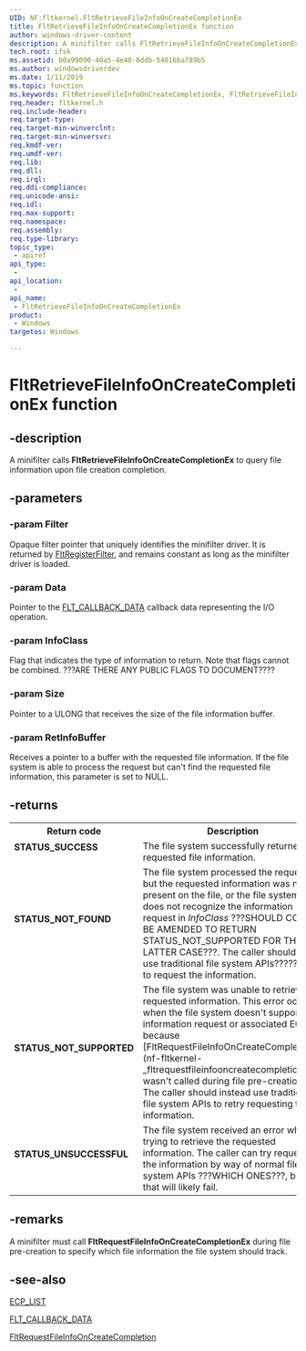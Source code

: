```yaml
---
UID: NF:fltkernel.FltRetrieveFileInfoOnCreateCompletionEx
title: FltRetrieveFileInfoOnCreateCompletionEx function
author: windows-driver-content
description: A minifilter calls FltRetrieveFileInfoOnCreateCompletionEx to query file information upon file creation completion.
tech.root: ifsk
ms.assetid: b0a99090-40a5-4e40-8ddb-54816ba789b5
ms.author: windowsdriverdev
ms.date: 1/11/2019
ms.topic: function
ms.keywords: FltRetrieveFileInfoOnCreateCompletionEx, FltRetrieveFileInfoOnCreateCompletion
req.header: fltkernel.h
req.include-header:
req.target-type:
req.target-min-winverclnt:
req.target-min-winversvr:
req.kmdf-ver:
req.umdf-ver:
req.lib:
req.dll:
req.irql: 
req.ddi-compliance:
req.unicode-ansi:
req.idl:
req.max-support:
req.namespace:
req.assembly:
req.type-library: 
topic_type: 
 - apiref
api_type: 
 - 
api_location: 
 - 
api_name: 
 - FltRetrieveFileInfoOnCreateCompletionEx
product: 
 - Windows
targetos: Windows

---
```


# FltRetrieveFileInfoOnCreateCompletionEx function


## -description

A minifilter calls **FltRetrieveFileInfoOnCreateCompletionEx** to query file information upon file creation completion.

## -parameters

### -param Filter

Opaque filter pointer that uniquely identifies the minifilter driver. It is returned by [FltRegisterFilter](nf-fltkernel-fltregisterfilter.md), and remains constant as long as the minifilter driver is loaded.

### -param Data

Pointer to the [FLT_CALLBACK_DATA](ns-fltkernel-_flt_callback_data.md) callback data representing the I/O operation.

### -param InfoClass

Flag that indicates the type of information to return. Note that flags cannot be combined. ???ARE THERE ANY PUBLIC FLAGS TO DOCUMENT????

### -param Size

Pointer to a ULONG that receives the size of the file information buffer.

### -param RetInfoBuffer

Receives a pointer to a buffer with the requested file information. If the file system is able to process the request but can't find the requested file information, this parameter is set to NULL.

## -returns
<table>
<tr>
<th>Return code</th>
<th>Description</th>
</tr>

<tr>
<td width="40%">
<dl>
<dt><b>STATUS_SUCCESS</b></dt>
</dl>
</td>
<td width="60%">
The file system successfully returned the requested file information.
</td>
</tr>

<tr>
<td width="40%">
<dl>
<dt><b>STATUS_NOT_FOUND</b></dt>
</dl>
</td>
<td width="60%">
The file system processed the request, but the requested information was not present on the file, or the file system does not recognize the information request in <i>InfoClass</i> ???SHOULD CODE BE AMENDED TO RETURN STATUS_NOT_SUPPORTED FOR THIS LATTER CASE???. The caller should not use traditional file system APIs????????? to request the information. 
</td>
</tr>

<tr>
<td width="40%">
<dl>
<dt><b>STATUS_NOT_SUPPORTED</b></dt>
</dl>
</td>
<td width="60%">
The file system was unable to retrieve the requested information. This error occurs when the file system doesn't support the information request or  associated ECP, or because [FltRequestFileInfoOnCreateCompletion](nf-fltkernel-_fltrequestfileinfooncreatecompletion.md) wasn't called during file pre-creation. The caller should instead use traditional file system APIs to retry requesting the information. 
</td>
</tr>

<tr>
<td width="40%">
<dl>
<dt><b>STATUS_UNSUCCESSFUL</b></dt>
</dl>
</td>
<td width="60%">
The file system received an error while trying to retrieve the requested information. The caller can try requesting the information by way of normal file system APIs ???WHICH ONES???, but that will likely fail. 
</td>
</tr>

</table>

## -remarks
A minifilter must call <b>FltRequestFileInfoOnCreateCompletionEx</b> during file pre-creation to specify which file information the file system should track.

## -see-also

[ECP_LIST](https://msdn.microsoft.com/library/windows/hardware/ff540148)

[FLT_CALLBACK_DATA](ns-fltkernel-_flt_callback_data.md)

[FltRequestFileInfoOnCreateCompletion](nf-fltkernel-_fltrequestfileinfooncreatecompletion.md)